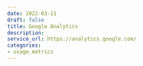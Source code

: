 ```yaml
---
date: 2022-03-11
draft: false
title: Google Analytics
description:
service_url: https://analytics.google.com/
categories:
- usage_metrics
---
```



